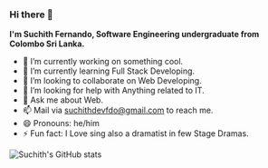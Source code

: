 ### Hi there 👋
**I'm Suchith Fernando, Software Engineering undergraduate from Colombo Sri Lanka.**



- 🔭 I’m currently working on something cool.
- 🌱 I’m currently learning Full Stack Developing.
- 👯 I’m looking to collaborate on Web Developing.
- 🤔 I’m looking for help with Anything related to IT.
- 💬 Ask me about Web.
- 📫 Mail via suchithdevfdo@gmail.com to reach me.
- 😄 Pronouns: he/him
- ⚡ Fun fact: I Love sing also a dramatist in few Stage Dramas.



![Suchith's GitHub stats](https://github-readme-stats.vercel.app/api?username=Suchithfernando&theme=dark&show_icons=true)
